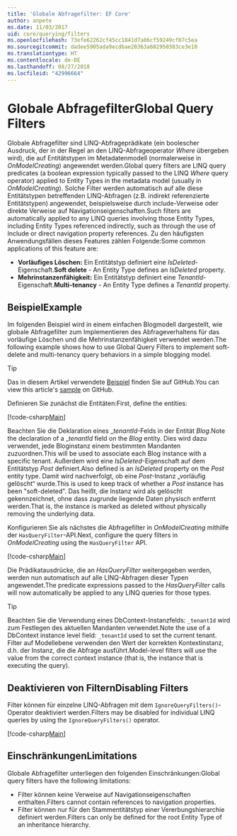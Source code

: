 ```yaml
---
title: 'Globale Abfragefilter: EF Core'
author: anpete
ms.date: 11/03/2017
uid: core/querying/filters
ms.openlocfilehash: 73efe62262cf45cc1841d7a86cf59249cf07c5ea
ms.sourcegitcommit: dadee5905ada9ecdbae28363a682950383ce3e10
ms.translationtype: HT
ms.contentlocale: de-DE
ms.lasthandoff: 08/27/2018
ms.locfileid: "42996664"
---
```

# <a name="global-query-filters"></a><span data-ttu-id="81064-102">Globale Abfragefilter</span><span class="sxs-lookup"><span data-stu-id="81064-102">Global Query Filters</span></span>

<span data-ttu-id="81064-103">Globale Abfragefilter sind LINQ-Abfrageprädikate (ein boolescher Ausdruck, der in der Regel an den LINQ-Abfrageoperator *Where* übergeben wird), die auf Entitätstypen im Metadatenmodell (normalerweise in *OnModelCreating*) angewendet werden.</span><span class="sxs-lookup"><span data-stu-id="81064-103">Global query filters are LINQ query predicates (a boolean expression typically passed to the LINQ *Where* query operator) applied to Entity Types in the metadata model (usually in *OnModelCreating*).</span></span> <span data-ttu-id="81064-104">Solche Filter werden automatisch auf alle diese Entitätstypen betreffenden LINQ-Abfragen (z.B. indirekt referenzierte Entitätstypen) angewendet, beispielsweise durch include-Verweise oder direkte Verweise auf Navigationseigenschaften.</span><span class="sxs-lookup"><span data-stu-id="81064-104">Such filters are automatically applied to any LINQ queries involving those Entity Types, including Entity Types referenced indirectly, such as through the use of Include or direct navigation property references.</span></span> <span data-ttu-id="81064-105">Zu den häufigsten Anwendungsfällen dieses Features zählen Folgende:</span><span class="sxs-lookup"><span data-stu-id="81064-105">Some common applications of this feature are:</span></span>

* <span data-ttu-id="81064-106">**Vorläufiges Löschen:** Ein Entitätstyp definiert eine *IsDeleted*-Eigenschaft.</span><span class="sxs-lookup"><span data-stu-id="81064-106">**Soft delete** - An Entity Type defines an *IsDeleted* property.</span></span>
* <span data-ttu-id="81064-107">**Mehrinstanzenfähigkeit:** Ein Entitätstyp definiert eine *TenantId*-Eigenschaft.</span><span class="sxs-lookup"><span data-stu-id="81064-107">**Multi-tenancy** - An Entity Type defines a *TenantId* property.</span></span>

## <a name="example"></a><span data-ttu-id="81064-108">Beispiel</span><span class="sxs-lookup"><span data-stu-id="81064-108">Example</span></span>

<span data-ttu-id="81064-109">Im folgenden Beispiel wird in einem einfachen Blogmodell dargestellt, wie globale Abfragefilter zum Implementieren des Abfrageverhaltens für das vorläufige Löschen und die Mehrinstanzenfähigkeit verwendet werden.</span><span class="sxs-lookup"><span data-stu-id="81064-109">The following example shows how to use Global Query Filters to implement soft-delete and multi-tenancy query behaviors in a simple blogging model.</span></span>

> [!TIP]
> <span data-ttu-id="81064-110">Das in diesem Artikel verwendete [Beispiel](https://github.com/aspnet/EntityFrameworkCore/tree/master/samples/QueryFilters) finden Sie auf GitHub.</span><span class="sxs-lookup"><span data-stu-id="81064-110">You can view this article's [sample](https://github.com/aspnet/EntityFrameworkCore/tree/master/samples/QueryFilters) on GitHub.</span></span>

<span data-ttu-id="81064-111">Definieren Sie zunächst die Entitäten:</span><span class="sxs-lookup"><span data-stu-id="81064-111">First, define the entities:</span></span>

[!code-csharp[Main](../../../efcore-repo/samples/QueryFilters/Program.cs#Entities)]

<span data-ttu-id="81064-112">Beachten Sie die Deklaration eines __tenantId_-Felds in der Entität _Blog_.</span><span class="sxs-lookup"><span data-stu-id="81064-112">Note the declaration of a __tenantId_ field on the _Blog_ entity.</span></span> <span data-ttu-id="81064-113">Dies wird dazu verwendet, jede Bloginstanz einem bestimmten Mandanten zuzuordnen.</span><span class="sxs-lookup"><span data-stu-id="81064-113">This will be used to associate each Blog instance with a specific tenant.</span></span> <span data-ttu-id="81064-114">Außerdem wird eine _IsDeleted_-Eigenschaft auf dem Entitätstyp _Post_ definiert.</span><span class="sxs-lookup"><span data-stu-id="81064-114">Also defined is an _IsDeleted_ property on the _Post_ entity type.</span></span> <span data-ttu-id="81064-115">Damit wird nachverfolgt, ob eine _Post_-Instanz „vorläufig gelöscht“ wurde.</span><span class="sxs-lookup"><span data-stu-id="81064-115">This is used to keep track of whether a _Post_ instance has been "soft-deleted".</span></span> <span data-ttu-id="81064-116">Das heißt, die Instanz wird als gelöscht gekennzeichnet, ohne dass zugrunde liegende Daten physisch entfernt werden.</span><span class="sxs-lookup"><span data-stu-id="81064-116">That is, the instance is marked as deleted without physically removing the underlying data.</span></span>

<span data-ttu-id="81064-117">Konfigurieren Sie als nächstes die Abfragefilter in _OnModelCreating_ mithilfe der ```HasQueryFilter```-API.</span><span class="sxs-lookup"><span data-stu-id="81064-117">Next, configure the query filters in _OnModelCreating_ using the ```HasQueryFilter``` API.</span></span>

[!code-csharp[Main](../../../efcore-repo/samples/QueryFilters/Program.cs#Configuration)]

<span data-ttu-id="81064-118">Die Prädikatausdrücke, die an _HasQueryFilter_ weitergegeben werden, werden nun automatisch auf alle LINQ-Abfragen dieser Typen angewendet.</span><span class="sxs-lookup"><span data-stu-id="81064-118">The predicate expressions passed to the _HasQueryFilter_ calls will now automatically be applied to any LINQ queries for those types.</span></span>

> [!TIP]
> <span data-ttu-id="81064-119">Beachten Sie die Verwendung eines DbContext-Instanzfelds: ```_tenantId``` wird zum Festlegen des aktuellen Mandanten verwendet.</span><span class="sxs-lookup"><span data-stu-id="81064-119">Note the use of a DbContext instance level field: ```_tenantId``` used to set the current tenant.</span></span> <span data-ttu-id="81064-120">Filter auf Modellebene verwenden den Wert der korrekten Kontextinstanz, d.h. der Instanz, die die Abfrage ausführt.</span><span class="sxs-lookup"><span data-stu-id="81064-120">Model-level filters will use the value from the correct context instance (that is, the instance that is executing the query).</span></span>

## <a name="disabling-filters"></a><span data-ttu-id="81064-121">Deaktivieren von Filtern</span><span class="sxs-lookup"><span data-stu-id="81064-121">Disabling Filters</span></span>

<span data-ttu-id="81064-122">Filter können für einzelne LINQ-Abfragen mit dem ```IgnoreQueryFilters()```-Operator deaktiviert werden.</span><span class="sxs-lookup"><span data-stu-id="81064-122">Filters may be disabled for individual LINQ queries by using the ```IgnoreQueryFilters()``` operator.</span></span>

[!code-csharp[Main](../../../efcore-repo/samples/QueryFilters/Program.cs#IgnoreFilters)]

## <a name="limitations"></a><span data-ttu-id="81064-123">Einschränkungen</span><span class="sxs-lookup"><span data-stu-id="81064-123">Limitations</span></span>

<span data-ttu-id="81064-124">Globale Abfragefilter unterliegen den folgenden Einschränkungen:</span><span class="sxs-lookup"><span data-stu-id="81064-124">Global query filters have the following limitations:</span></span>

* <span data-ttu-id="81064-125">Filter können keine Verweise auf Navigationseigenschaften enthalten.</span><span class="sxs-lookup"><span data-stu-id="81064-125">Filters cannot contain references to navigation properties.</span></span>
* <span data-ttu-id="81064-126">Filter können nur für den Stammentitätstyp einer Vererbungshierarchie definiert werden.</span><span class="sxs-lookup"><span data-stu-id="81064-126">Filters can only be defined for the root Entity Type of an inheritance hierarchy.</span></span>
